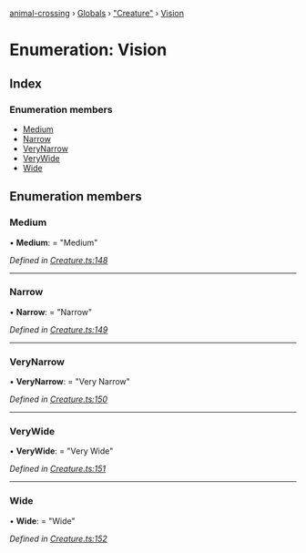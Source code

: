 [animal-crossing](../README.md) › [Globals](../globals.md) › ["Creature"](../modules/_creature_.md) › [Vision](_creature_.vision.md)

# Enumeration: Vision

## Index

### Enumeration members

* [Medium](_creature_.vision.md#medium)
* [Narrow](_creature_.vision.md#narrow)
* [VeryNarrow](_creature_.vision.md#verynarrow)
* [VeryWide](_creature_.vision.md#verywide)
* [Wide](_creature_.vision.md#wide)

## Enumeration members

###  Medium

• **Medium**: = "Medium"

*Defined in [Creature.ts:148](https://github.com/Norviah/animal-crossing/blob/4ac4ba9/module/types/Creature.ts#L148)*

___

###  Narrow

• **Narrow**: = "Narrow"

*Defined in [Creature.ts:149](https://github.com/Norviah/animal-crossing/blob/4ac4ba9/module/types/Creature.ts#L149)*

___

###  VeryNarrow

• **VeryNarrow**: = "Very Narrow"

*Defined in [Creature.ts:150](https://github.com/Norviah/animal-crossing/blob/4ac4ba9/module/types/Creature.ts#L150)*

___

###  VeryWide

• **VeryWide**: = "Very Wide"

*Defined in [Creature.ts:151](https://github.com/Norviah/animal-crossing/blob/4ac4ba9/module/types/Creature.ts#L151)*

___

###  Wide

• **Wide**: = "Wide"

*Defined in [Creature.ts:152](https://github.com/Norviah/animal-crossing/blob/4ac4ba9/module/types/Creature.ts#L152)*
